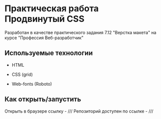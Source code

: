 # Практическая работа Продвинутый CSS

Разработан в качестве практического задания 7.12 "Верстка макета" на курсе "Профессия Веб-разработчик"

## Используемые технологии

* HTML

* CSS (grid)

* Web-fonts (Roboto)

## Как открыть/запустить

Открыть в браузере ссылку - ///
Репозиторий доступен по ссылке - ///